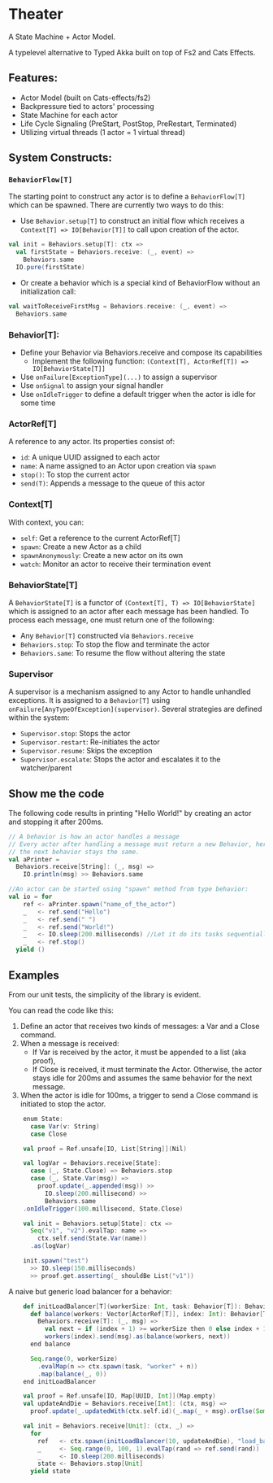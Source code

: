 # Theater
A State Machine + Actor Model.

A typelevel alternative to Typed Akka built on top of Fs2 and Cats Effects.

## Features:
- Actor Model (built on Cats-effects/fs2)
- Backpressure tied to actors' processing
- State Machine for each actor
- Life Cycle Signaling (PreStart, PostStop, PreRestart, Terminated)
- Utilizing virtual threads (1 actor = 1 virtual thread)

## System Constructs:

### `BehaviorFlow[T]`
The starting point to construct any actor is to define a `BehaviorFlow[T]` which can be spawned.
There are currently two ways to do this:
- Use `Behavior.setup[T]` to construct an initial flow which receives a
  `Context[T] => IO[Behavior[T]]` to call upon creation of the actor.
```scala 3
val init = Behaviors.setup[T]: ctx =>
  val firstState = Behaviors.receive: (_, event) =>
    Behaviors.same
  IO.pure(firstState)
```
- Or create a behavior which is a special kind of BehaviorFlow without an initialization call:
```scala 3
val waitToReceiveFirstMsg = Behaviors.receive: (_, event) =>
  Behaviors.same
```

### Behavior[T]:
- Define your Behavior via Behaviors.receive and compose its capabilities
   - Implement the following function: `(Context[T], ActorRef[T]) => IO[BehaviorState[T]]`
- Use `onFailure[ExceptionType](...)` to assign a supervisor
- Use `onSignal` to assign your signal handler
- Use `onIdleTrigger` to define a default trigger when the actor is idle for some time

### ActorRef[T]
A reference to any actor. Its properties consist of:
- `id`: A unique UUID assigned to each actor
- `name`: A name assigned to an Actor upon creation via `spawn`
- `stop()`: To stop the current actor
- `send(T)`: Appends a message to the queue of this actor

### Context[T]
With context, you can:
- `self`: Get a reference to the current ActorRef[T]
- `spawn`: Create a new Actor as a child
- `spawnAnonymously`: Create a new actor on its own
- `watch`: Monitor an actor to receive their termination event

### BehaviorState[T]
A `BehaviorState[T]` is a functor of `(Context[T], T) => IO[BehaviorState]` which is assigned to
an actor after each message has been handled.
To process each message, one must return one of the following:
- Any `Behavior[T]` constructed via `Behaviors.receive`
- `Behaviors.stop`: To stop the flow and terminate the actor
- `Behaviors.same`: To resume the flow without altering the state

### Supervisor
A supervisor is a mechanism assigned to any Actor to handle unhandled exceptions.
It is assigned to a `Behavior[T]` using `onFailure[AnyTypeOfException](supervisor)`.
Several strategies are defined within the system:
- `Supervisor.stop`: Stops the actor
- `Supervisor.restart`: Re-initiates the actor
- `Supervisor.resume`: Skips the exception
- `Supervisor.escalate`: Stops the actor and escalates it to the watcher/parent

## Show me the code
The following code results in printing "Hello World!" by creating an actor and stopping it after 200ms.

```scala 3
// A behavior is how an actor handles a message
// Every actor after handling a message must return a new Behavior, here by using "Behaviors.same"
// the next behavior stays the same.
val aPrinter = 
  Behaviors.receive[String]: (_, msg) =>
    IO.println(msg) >> Behaviors.same

//An actor can be started using "spawn" method from type behavior:
val io = for
    ref <- aPrinter.spawn("name_of_the_actor")
    _   <- ref.send("Hello")
    _   <- ref.send(" ")
    _   <- ref.send("World!")
    _   <- IO.sleep(200.milliseconds) //Let it do its tasks sequentially in private
    _   <- ref.stop()
  yield ()
```

## Examples
From our unit tests, the simplicity of the library is evident.

You can read the code like this:

1. Define an actor that receives two kinds of messages: a Var and a Close command.
2. When a message is received:
   - If Var is received by the actor, it must be appended to a list (aka proof),
   - If Close is received, it must terminate the Actor. Otherwise, the actor stays idle for 200ms and assumes the same behavior for the next message.
3. When the actor is idle for 100ms, a trigger to send a Close command is initiated to stop the actor.

```scala 3
    enum State:
      case Var(v: String)
      case Close

    val proof = Ref.unsafe[IO, List[String]](Nil)

    val logVar = Behaviors.receive[State]:
      case (_, State.Close) => Behaviors.stop
      case (_, State.Var(msg)) =>
        proof.update(_.appended(msg)) >>
          IO.sleep(200.millisecond) >>
          Behaviors.same
    .onIdleTrigger(100.millisecond, State.Close)

    val init = Behaviors.setup[State]: ctx =>
      Seq("v1", "v2").evalTap: name =>
        ctx.self.send(State.Var(name))
      .as(logVar)

    init.spawn("test")
      >> IO.sleep(150.milliseconds)
      >> proof.get.asserting(_ shouldBe List("v1"))
```

A naive but generic load balancer for a behavior:

```scala 3
    def initLoadBalancer[T](workerSize: Int, task: Behavior[T]): BehaviorFlow[T] = Behaviors.setup[T]: ctx =>
      def balance(workers: Vector[ActorRef[T]], index: Int): Behavior[T] =
        Behaviors.receive[T]: (_, msg) =>
          val next = if (index + 1) >= workerSize then 0 else index + 1
          workers(index).send(msg).as(balance(workers, next))
      end balance

      Seq.range(0, workerSize)
        .evalMap(n => ctx.spawn(task, "worker" + n))
        .map(balance(_, 0))
    end initLoadBalancer

    val proof = Ref.unsafe[IO, Map[UUID, Int]](Map.empty)
    val updateAndDie = Behaviors.receive[Int]: (ctx, msg) =>
      proof.update(_.updatedWith(ctx.self.id)(_.map(_ + msg).orElse(Some(msg)))) >> Behaviors.same

    val init = Behaviors.receive[Unit]: (ctx, _) =>
      for
        ref   <- ctx.spawn(initLoadBalancer(10, updateAndDie), "load_balancer")
        _     <- Seq.range(0, 100, 1).evalTap(rand => ref.send(rand))
        _     <- IO.sleep(200.milliseconds)
        state <- Behaviors.stop[Unit]
      yield state
```